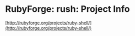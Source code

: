 <!--
id: 26874586
link: http://tumblr.atmos.org/post/26874586/rubyforge-rush-project-info
slug: rubyforge-rush-project-info
date: Wed Feb 20 2008 21:16:00 GMT-0800 (PST)
publish: 2008-02-020
tags: 
title: RubyForge: rush: Project Info
-->


RubyForge: rush: Project Info
=============================

[http://rubyforge.org/projects/ruby-shell/](http://rubyforge.org/projects/ruby-shell/)

